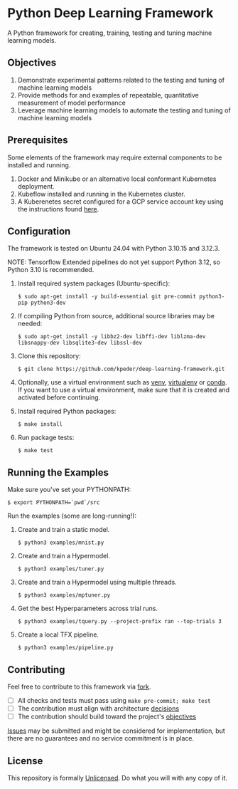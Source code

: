 # Python Deep Learning Framework
A Python framework for creating, training, testing and tuning machine learning models.

## Objectives
1. Demonstrate experimental patterns related to the testing and tuning of machine learning models
1. Provide methods for and examples of repeatable, quantitative measurement of model performance
1. Leverage machine learning models to automate the testing and tuning of machine learning models

## Prerequisites
Some elements of the framework may require external components to be installed and running.

1. Docker and Minikube or an alternative local conformant Kubernetes deployment.
1. Kubeflow installed and running in the Kubernetes cluster.
1. A Kuberenetes secret configured for a GCP service account key using the instructions found [here](https://googlecloudplatform.github.io/kubeflow-gke-docs/docs/pipelines/authentication-pipelines/#google-service-account-keys-stored-as-kubernetes-secrets).

## Configuration
The framework is tested on Ubuntu 24.04 with Python 3.10.15 and 3.12.3.

NOTE: Tensorflow Extended pipelines do not yet support Python 3.12, so Python 3.10 is recommended.

1. Install required system packages (Ubuntu-specific):

    ```$ sudo apt-get install -y build-essential git pre-commit python3-pip python3-dev```

1. If compiling Python from source, additional source libraries may be needed:

    ```$ sudo apt-get install -y libbz2-dev libffi-dev liblzma-dev libsnappy-dev libsqlite3-dev libssl-dev```

1. Clone this repository:

    ```$ git clone https://github.com/kpeder/deep-learning-framework.git```

1. Optionally, use a virtual environment such as [venv](https://realpython.com/python-virtual-environments-a-primer/#create-it), [virtualenv](https://virtualenv.pypa.io/en/latest/user_guide.html#quick-start) or [conda](https://docs.conda.io/projects/conda/en/latest/user-guide/getting-started.html#creating-environments). If you want to use a virtual environment, make sure that it is created and activated before continuing.

1. Install required Python packages:

    ```$ make install```

1. Run package tests:

    ```$ make test```

## Running the Examples
Make sure you've set your PYTHONPATH:

```$ export PYTHONPATH=`pwd`/src```

Run the examples (some are long-running!):

1. Create and train a static model.

    ```$ python3 examples/mnist.py```

1. Create and train a Hypermodel.

    ```$ python3 examples/tuner.py```

1. Create and train a Hypermodel using multiple threads.

    ```$ python3 examples/mptuner.py```

1. Get the best Hyperparameters across trial runs.

    ```$ python3 examples/tquery.py --project-prefix ran --top-trials 3```

1. Create a local TFX pipeline.

    ```$ python3 examples/pipeline.py```

## Contributing
Feel free to contribute to this framework via [fork](https://docs.github.com/en/pull-requests/collaborating-with-pull-requests/proposing-changes-to-your-work-with-pull-requests/creating-a-pull-request-from-a-fork).
  - [ ] All checks and tests must pass using ```make pre-commit; make test```
  - [ ] The contribution must align with architecture [decisions](./docs/decisions/index.md)
  - [ ] The contribution should build toward the project's [objectives](README.md#objectives)

[Issues](https://github.com/kpeder/deep-learning-framework/issues) may be submitted and might be considered for implementation, but there are no guarantees and no service commitment is in place.

## License
This repository is formally [Unlicensed](./LICENSE.md). Do what you will with any copy of it.
